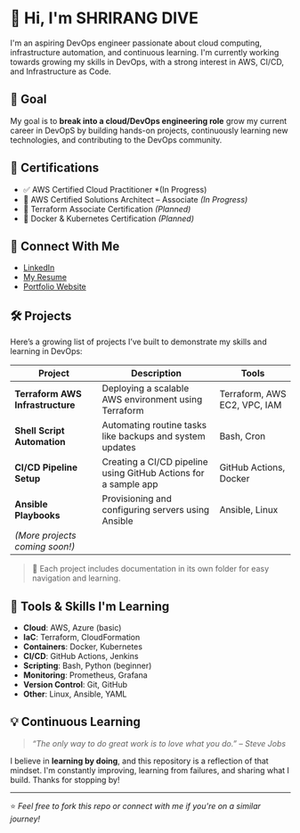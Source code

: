 # 👋 Hi, I'm SHRIRANG DIVE

I'm an aspiring DevOps engineer passionate about cloud computing, infrastructure automation, and continuous learning. I'm currently working towards growing my skills in DevOps, with a strong interest in AWS, CI/CD, and Infrastructure as Code.

## 🎯 Goal

My goal is to **break into a cloud/DevOps engineering role**  grow my current career in DevOpS by building hands-on projects, continuously learning new technologies, and contributing to the DevOps community.

## 📜 Certifications

- ✅ AWS Certified Cloud Practitioner *(In Progress)
- 📍 AWS Certified Solutions Architect – Associate *(In Progress)*
- 📍 Terraform Associate Certification *(Planned)*
- 📍 Docker & Kubernetes Certification *(Planned)*

## 🔗 Connect With Me

- [LinkedIn](linkedin.com/in/shrirangdive)  
- [My Resume](https://your-resume-link.com)  
- [Portfolio Website](https://your-portfolio-link.com)

## 🛠️ Projects

Here’s a growing list of projects I’ve built to demonstrate my skills and learning in DevOps:

| Project | Description | Tools |
|--------|-------------|-------|
| **Terraform AWS Infrastructure** | Deploying a scalable AWS environment using Terraform | Terraform, AWS EC2, VPC, IAM |
| **Shell Script Automation** | Automating routine tasks like backups and system updates | Bash, Cron |
| **CI/CD Pipeline Setup** | Creating a CI/CD pipeline using GitHub Actions for a sample app | GitHub Actions, Docker |
| **Ansible Playbooks** | Provisioning and configuring servers using Ansible | Ansible, Linux |
| *(More projects coming soon!)* | | |

> 🔄 Each project includes documentation in its own folder for easy navigation and learning.

## 🧰 Tools & Skills I'm Learning

- **Cloud**: AWS, Azure (basic)
- **IaC**: Terraform, CloudFormation
- **Containers**: Docker, Kubernetes
- **CI/CD**: GitHub Actions, Jenkins
- **Scripting**: Bash, Python (beginner)
- **Monitoring**: Prometheus, Grafana
- **Version Control**: Git, GitHub
- **Other**: Linux, Ansible, YAML

## 💡 Continuous Learning

> *“The only way to do great work is to love what you do.” – Steve Jobs*

I believe in **learning by doing**, and this repository is a reflection of that mindset. I'm constantly improving, learning from failures, and sharing what I build. Thanks for stopping by!

---

⭐️ *Feel free to fork this repo or connect with me if you're on a similar journey!*
